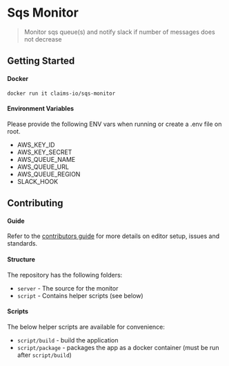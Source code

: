 # Sqs Monitor

> Monitor sqs queue(s) and notify slack if number of messages does not decrease


## Getting Started

#### Docker

```
docker run it claims-io/sqs-monitor
```

#### Environment Variables

Please provide the following ENV vars when running or create a .env file on root.

- AWS_KEY_ID
- AWS_KEY_SECRET
- AWS_QUEUE_NAME
- AWS_QUEUE_URL
- AWS_QUEUE_REGION
- SLACK_HOOK


## Contributing

#### Guide

Refer to the [contributors guide](CONTRIBUTING.md) for more details on editor setup, issues and standards.

#### Structure

The repository has the following folders:

- `server` - The source for the monitor
- `script` - Contains helper scripts (see below)

#### Scripts

The below helper scripts are available for convenience:

- `script/build` - build the application
- `script/package` - packages the app as a docker container (must be run after `script/build`)
